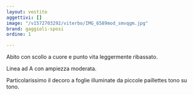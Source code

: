 ```yaml
---
layout: vestito
aggettivi: []
image: "/v1572703292/viterbo/IMG_6589mod_smvqgm.jpg"
brand: gaggioli-sposi
ordine: 1

---
```

Abito con scollo a cuore e punto vita leggermente ribassato. 

Linea ad A con ampiezza moderata.

Particolarissimo il decoro a foglie illuminate da piccole paillettes tono su tono.